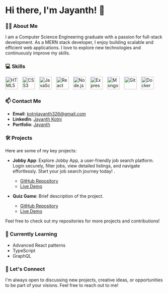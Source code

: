 # Hi there, I'm Jayanth! 👋

### 👨‍💻 About Me
I am a Computer Science Engineering graduate with a passion for full-stack development. As a MERN stack developer, I enjoy building scalable and efficient web applications. I love to explore new technologies and continuously improve my skills.

### 💻 Skills

<p align="left">
  <img src="https://cdn.jsdelivr.net/gh/devicons/devicon/icons/html5/html5-original.svg" alt="HTML5" width="40" height="40" style="margin-right: 10px;"/>
  <img src="https://cdn.jsdelivr.net/gh/devicons/devicon/icons/css3/css3-original.svg" alt="CSS3" width="40" height="40" style="margin-right: 10px;"/>
  <img src="https://cdn.jsdelivr.net/gh/devicons/devicon/icons/javascript/javascript-original.svg" alt="JavaScript" width="40" height="40" style="margin-right: 10px;"/>
  <img src="https://cdn.jsdelivr.net/gh/devicons/devicon/icons/react/react-original.svg" alt="React" width="40" height="40" style="margin-right: 10px;"/>
  <img src="https://cdn.jsdelivr.net/gh/devicons/devicon/icons/nodejs/nodejs-original.svg" alt="Node.js" width="40" height="40" style="margin-right: 10px;"/>
  <img src="https://cdn.jsdelivr.net/gh/devicons/devicon/icons/express/express-original.svg" alt="Express.js" width="40" height="40" style="margin-right: 10px;"/>
  <img src="https://cdn.jsdelivr.net/gh/devicons/devicon/icons/mongodb/mongodb-original.svg" alt="MongoDB" width="40" height="40" style="margin-right: 10px;"/>
  <img src="https://cdn.jsdelivr.net/gh/devicons/devicon/icons/git/git-original.svg" alt="Git" width="40" height="40" style="margin-right: 10px;"/>
  <img src="https://cdn.jsdelivr.net/gh/devicons/devicon/icons/docker/docker-original.svg" alt="Docker" width="40" height="40" style="margin-right: 10px;"/>
</p>

### 📫 Contact Me
- **Email**: [kotnijayanth326@gmail.com](mailto:kotnijayanth326@gmail.com)
- **LinkedIn**: [Jayanth Kotni](https://www.linkedin.com/in/jayanth-kotni-812314201/)
- **Portfolio**: [Jayanth](jayanth.in)

### 🛠️ Projects
Here are some of my key projects:

- **Jobby App**: Explore Jobby App, a user-friendly job search platform. Login securely, filter jobs, view detailed listings, and navigate effortlessly. Start your job search journey today! .
  - [GitHub Repository](https://github.com/Jayanth-Kotni/Jobby-App-React)
  - [Live Demo](https://jayanthjobby.ccbp.tech)

- **Quiz Game**: Brief description of the project.
  - [GitHub Repository](https://github.com/Jayanth-Kotni/Quiz-Game-App)
  - [Live Demo](https://your-live-demo-url.com)

Feel free to check out my repositories for more projects and contributions!

### 🌱 Currently Learning
- Advanced React patterns
- TypeScript
- GraphQL

### 💬 Let's Connect
I'm always open to discussing new projects, creative ideas, or opportunities to be part of your visions. Feel free to reach out to me!

